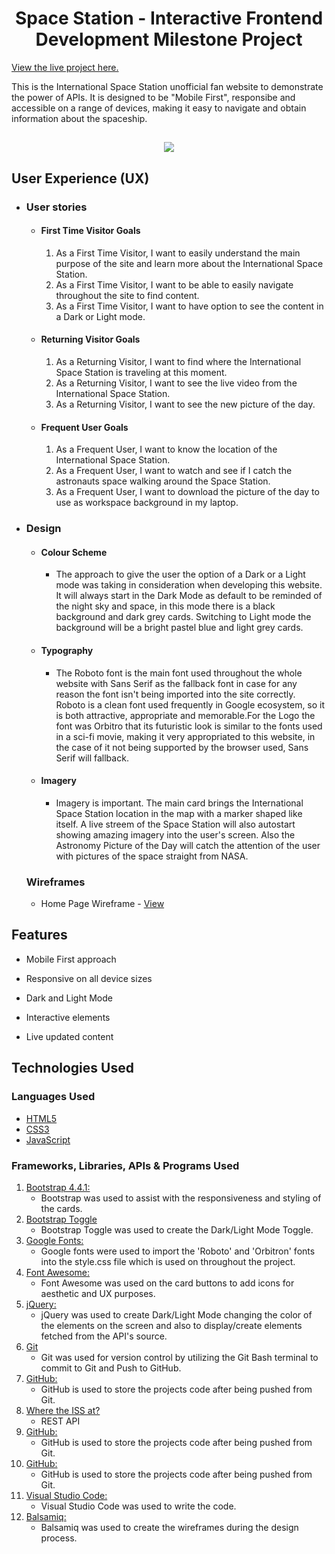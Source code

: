 <h1 align="center">Space Station - Interactive Frontend Development Milestone Project</h1>

[View the live project here.](https://fabioaraujo76.github.io/spacestation_mp2/)

This is the International Space Station unofficial fan website to demonstrate the power of APIs. It is designed to be "Mobile First", responsibe and accessible on a range of devices, making it easy to navigate and obtain information about the spaceship.

<h2 align="center"><img src="https://fabioaraujo76.github.io/spacestation_mp2/assets/img/landing.png"></h2>


 ## User Experience (UX)

-   ### User stories

    -   #### First Time Visitor Goals

        1. As a First Time Visitor, I want to easily understand the main purpose of the site and learn more about the International Space Station.
        2. As a First Time Visitor, I want to be able to easily navigate throughout the site to find content.
        3. As a First Time Visitor, I want to have option to see the content in a Dark or Light mode.

    -   #### Returning Visitor Goals

        1. As a Returning Visitor, I want to find where the International Space Station is traveling at this moment.
        2. As a Returning Visitor, I want to see the live video from the International Space Station.
        3. As a Returning Visitor, I want to see the new picture of the day.

    -   #### Frequent User Goals
        1. As a Frequent User, I want to know the location of the International Space Station.
        2. As a Frequent User, I want to watch and see if I catch the astronauts space walking around the Space Station.
        3. As a Frequent User, I want to download the picture of the day to use as workspace background in my laptop.

-   ### Design
    -   #### Colour Scheme
        -   The approach to give the user the option of a Dark or a Light mode was taking in consideration when developing this website. It will always start in the Dark Mode as default to be reminded of the night sky and space, in this mode there is a black background and dark grey cards. Switching to Light mode the background will be a bright pastel blue and light grey cards.
    -   #### Typography
        -   The Roboto font is the main font used throughout the whole website with Sans Serif as the fallback font in case for any reason the font isn't being imported into the site correctly. Roboto is a clean font used frequently in Google ecosystem, so it is both attractive, appropriate and memorable.For the Logo the font was Orbitro that its futuristic look is similar to the fonts used in a sci-fi movie, making it very appropriated to this website, in the case of it not being supported by the browser used, Sans Serif will fallback.

    -   #### Imagery
        -   Imagery is important. The main card brings the International Space Station location in the map with a marker shaped like itself. A live streem of the Space Station will also autostart showing amazing imagery into the user's screen. Also the Astronomy Picture of the Day will catch the attention of the user with pictures of the space straight from NASA.

       ### Wireframes

    -   Home Page Wireframe - [View](https://drive.google.com/file/d/1ImHxpkpQ5OTSVJzXGB-Z9g_JXOTMM2qf/view?usp=sharing)

## Features

-   Mobile First approach

-   Responsive on all device sizes

-   Dark and Light Mode

-   Interactive elements

-   Live updated content

## Technologies Used

### Languages Used

-   [HTML5](https://en.wikipedia.org/wiki/HTML5)
-   [CSS3](https://en.wikipedia.org/wiki/Cascading_Style_Sheets)
-   [JavaScript](https://en.wikipedia.org/wiki/JavaScript)

### Frameworks, Libraries, APIs & Programs Used

1. [Bootstrap 4.4.1:](https://getbootstrap.com/docs/4.4/getting-started/introduction/)
    - Bootstrap was used to assist with the responsiveness and styling of the cards.
1. [Bootstrap Toggle](https://www.bootstraptoggle.com/)
    - Bootstrap Toggle was used to create the Dark/Light Mode Toggle.
1. [Google Fonts:](https://fonts.google.com/)
    - Google fonts were used to import the 'Roboto' and 'Orbitron' fonts into the style.css file which is used on throughout the project.
1. [Font Awesome:](https://fontawesome.com/)
    - Font Awesome was used on the card buttons to add icons for aesthetic and UX purposes.
1. [jQuery:](https://jquery.com/)
    - jQuery was used to create Dark/Light Mode changing the color of the elements on the screen and also to display/create elements fetched from the API's source.
1. [Git](https://git-scm.com/)
    - Git was used for version control by utilizing the Git Bash terminal to commit to Git and Push to GitHub.
1. [GitHub:](https://github.com/)
    - GitHub is used to store the projects code after being pushed from Git.
1. [Where the ISS at?](https://wheretheiss.at/w/developer)
    - REST API 
1. [GitHub:](https://github.com/)
    - GitHub is used to store the projects code after being pushed from Git.
1. [GitHub:](https://github.com/)
    - GitHub is used to store the projects code after being pushed from Git.
1. [Visual Studio Code:](https://code.visualstudio.com/)
    - Visual Studio Code was used to write the code.
1. [Balsamiq:](https://balsamiq.com/)
    - Balsamiq was used to create the wireframes during the design process.